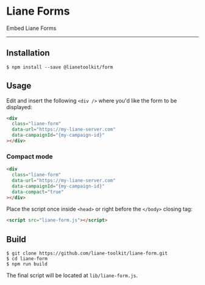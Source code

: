 # Liane Forms

Embed Liane Forms

---

## Installation

```
$ npm install --save @lianetoolkit/form
```

## Usage

Edit and insert the following `<div />` where you'd like the form to be displayed:

```html
<div
  class="liane-form"
  data-url="https://my-liane-server.com"
  data-campaignId="{my-campaign-id}"
></div>
```

### Compact mode

```html
<div
  class="liane-form"
  data-url="https://my-liane-server.com"
  data-campaignId="{my-campaign-id}"
  data-compact="true"
></div>
```

Place the script once inside `<head>` or right before the `</body>` closing tag:

```html
<script src="liane-form.js"></script>
```

## Build

```
$ git clone https://github.com/liane-toolkit/liane-form.git
$ cd liane-form
$ npm run build
```

The final script will be located at `lib/liane-form.js`.
